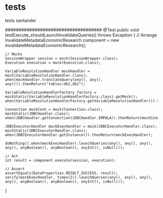 # tests
tests santander

####################################
@Test
public void testExecute_shouldLaunchInvalidateQueries() throws Exception {
    // Arrange
    InvalidateMetadataEconomicResearch component = new InvalidateMetadataEconomicResearch();

    // Mocks
    SessionWrapper session = mock(SessionWrapper.class);
    Execution execution = mock(Execution.class);

    VariableResolutionHandler mockHandler = mock(VariableResolutionHandler.class);
    when(mockHandler.translateQuery(any(), any(), any())).thenReturn("tables:db1,db2");

    VariableResolutionHandlerFactory factory = mockStatic(VariableResolutionHandlerFactory.class).getMock();
    when(VariableResolutionHandlerFactory.getVariableResolutionHandler()).thenReturn(mockHandler);

    Connection mockConn = mock(Connection.class);
    mockStatic(JDBCHandler.class);
    when(JDBCHandler.getConnection(JDBCHandler.IMPALA)).thenReturn(mockConn);

    JDBCExecutorHandler mockExecHandler = mock(JDBCExecutorHandler.class);
    mockStatic(JDBCExecutorHandler.class);
    when(JDBCExecutorHandler.getInstance()).thenReturn(mockExecHandler);

    doNothing().when(mockExecHandler).launchQueries(any(), any(), any(), any(), anyBoolean(), anyBoolean(), anyInt(), isNull());

    // Act
    int result = component.execute(session, execution);

    // Assert
    assertEquals(DataProperties.RESULT_SUCCESS, result);
    verify(mockExecHandler, times(2)).launchQueries(any(), any(), any(), any(), anyBoolean(), anyBoolean(), anyInt(), isNull());
}

